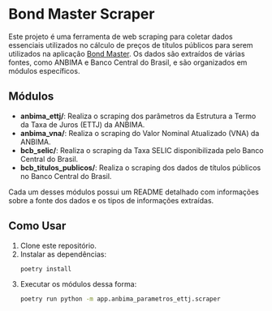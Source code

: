 # Bond Master Scraper

Este projeto é uma ferramenta de web scraping para coletar dados essenciais utilizados no cálculo de preços de títulos públicos para serem utilizados na aplicação [Bond Master](https://github.com/marcelogcardozo/bond-master). Os dados são extraídos de várias fontes, como ANBIMA e Banco Central do Brasil, e são organizados em módulos específicos.

## Módulos

- **anbima_ettj/**: Realiza o scraping dos parâmetros da Estrutura a Termo da Taxa de Juros (ETTJ) da ANBIMA.
- **anbima_vna/**: Realiza o scraping do Valor Nominal Atualizado (VNA) da ANBIMA.
- **bcb_selic/**: Realiza o scraping da Taxa SELIC disponibilizada pelo Banco Central do Brasil.
- **bcb_titulos_publicos/**: Realiza o scraping dos dados de títulos públicos no Banco Central do Brasil.

Cada um desses módulos possui um README detalhado com informações sobre a fonte dos dados e os tipos de informações extraídas.

## Como Usar

1. Clone este repositório.
2. Instalar as dependências:
   ```bash
   poetry install
   ```
3. Executar os módulos dessa forma:
   ```bash
   poetry run python -m app.anbima_parametros_ettj.scraper
   ```
